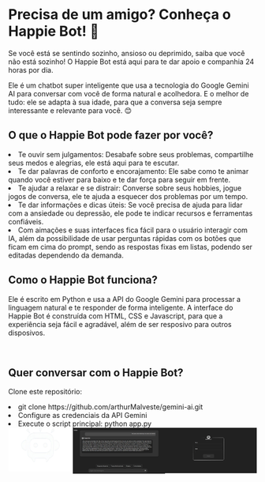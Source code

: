# Precisa de um amigo? Conheça o Happie Bot! 👋
Se você está se sentindo sozinho, ansioso ou deprimido, saiba que você não está sozinho! O Happie Bot está aqui para te dar apoio e companhia 24 horas por dia.

Ele é um chatbot super inteligente que usa a tecnologia do Google Gemini AI para conversar com você de forma natural e acolhedora. E o melhor de tudo: ele se adapta à sua idade, para que a conversa seja sempre interessante e relevante para você. 😊

## O que o Happie Bot pode fazer por você?
<li>Te ouvir sem julgamentos: Desabafe sobre seus problemas, compartilhe seus medos e alegrias, ele está aqui para te escutar.
<li> Te dar palavras de conforto e encorajamento: Ele sabe como te animar quando você estiver para baixo e te dar força para seguir em frente.
<li>Te ajudar a relaxar e se distrair: Converse sobre seus hobbies, jogue jogos de conversa, ele te ajuda a esquecer dos problemas por um tempo.
<li> Te dar informações e dicas úteis: Se você precisa de ajuda para lidar com a ansiedade ou depressão, ele pode te indicar recursos e ferramentas confiáveis.
<li> Com aimações e suas interfaces fica fácil para o usuário interagir com IA, além da possibilidade de usar perguntas rápidas com os botões que ficam em cima do prompt, sendo as respostas fixas em listas, podendo ser editadas dependendo da demanda.

<br>

## Como o Happie Bot funciona?
Ele é escrito em Python e usa a API do Google Gemini para processar a linguagem natural e te responder de forma inteligente. A interface do Happie Bot é construída com HTML, CSS e Javascript, para que a experiência seja fácil e agradável, além de ser resposivo para outros disposivos.

<br>

## Quer conversar com o Happie Bot?
Clone este repositório:

<li> git clone https://github.com/arthurMalveste/gemini-ai.git


<li>Configure as credenciais da API Gemini

<li> Execute o script principal: python app.py
<br>

<div style="display: flex; justify-content: center;">
<div style="margin: 0 auto;">
    <img src="/static/img/image.png" alt="">
</div>
<div style="margin: 0 auto;">
    <img src="/static/img/captura1.png" alt="">
</div>
<div style="margin: 0 auto;">
    <img src="/static/img/captura2.png" alt="">
</div>
</div>